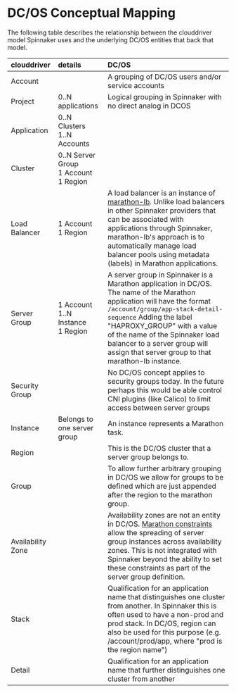 # DC/OS Conceptual Mapping

The following table describes the relationship between the clouddriver model Spinnaker uses and the underlying DC/OS entities that back that model.

| clouddriver     | details     | DC/OS
| :------------- | :------------- | :------------- |
| Account       |       | A grouping of DC/OS users and/or service accounts       |
| Project       | 0..N applications | Logical grouping in Spinnaker with no direct analog in DCOS |
| Application | 0..N Clusters<br>1..N Accounts |   |
| Cluster | 0..N Server Group<br> 1 Account<br> 1 Region | |
| Load Balancer | 1 Account<br> 1 Region | A load balancer is an instance of [marathon-lb](https://github.com/mesosphere/marathon-lb).  Unlike load balancers in other Spinnaker providers that can be associated with applications through Spinnaker, marathon-lb's approach is to automatically manage load balancer pools using metadata (labels) in Marathon applications. |
| Server Group | 1 Account<br>1..N Instance<br>1 Region<br>| A server group in Spinnaker is a Marathon application in DC/OS. The name of the Marathon application will have the format `/account/group/app-stack-detail-sequence` Adding the label "HAPROXY_GROUP" with a value of the name of the Spinnaker load balancer to a server group will assign that server group to that marathon-lb instance.|
| Security Group | | No DC/OS concept applies to security groups today.  In the future perhaps this would be able control CNI plugins (like Calico) to limit access between server groups  |
| Instance | Belongs to one server group | An instance represents a Marathon task.
| Region | | This is the DC/OS cluster that a server group belongs to. 
| Group | | To allow further arbitrary grouping in DC/OS we allow for groups to be defined which are just appended after the region to the marathon group.
| Availability Zone | | Availability zones are not an entity in DC/OS. [Marathon constraints](https://github.com/mesosphere/marathon/blob/master/docs/docs/constraints.md) allow the spreading of server group instances across availability zones.  This is not integrated with Spinnaker beyond the ability to set these constraints as part of the server group definition.
| Stack | | Qualification for an application name that distinguishes one cluster from another.  In Spinnaker this is often used to have a non-prod and prod stack.  In DC/OS, region can also be used for this purpose (e.g. /account/prod/app, where "prod is the region name") |
| Detail | | Qualification for an application name that further distinguishes one cluster from another |
